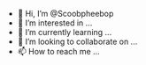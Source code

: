 - 👋 Hi, I’m @Scoobpheebop
- 👀 I’m interested in ...
- 🌱 I’m currently learning ...
- 💞️ I’m looking to collaborate on ...
- 📫 How to reach me ...

<!---
Scoobpheebop/Scoobpheebop is a ✨ special ✨ repository because its `README.md` (this file) appears on your GitHub profile.
You can click the Preview link to take a look at your changes.
--->
